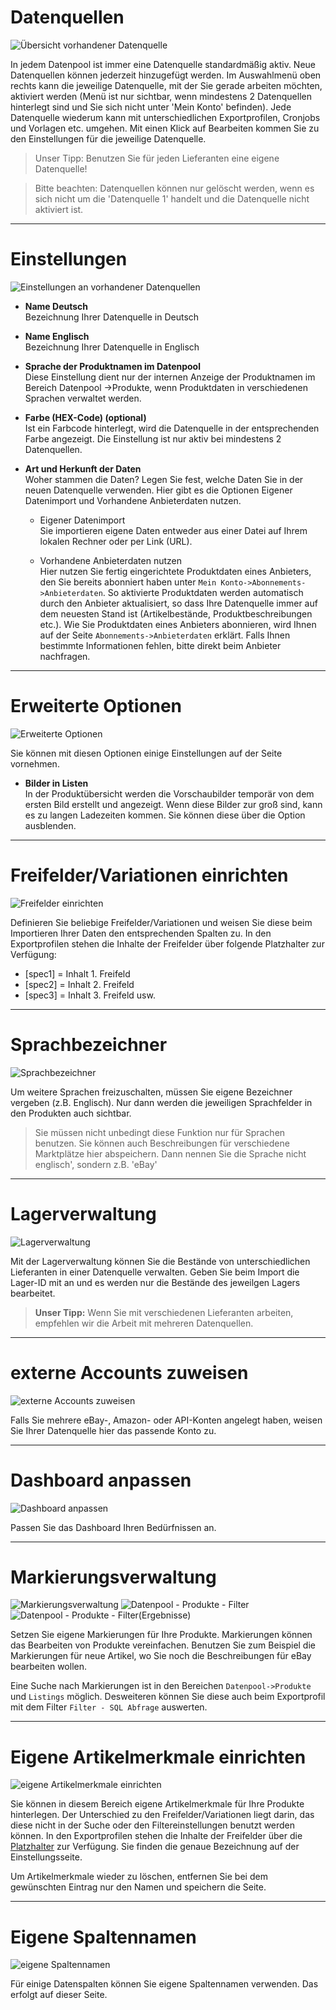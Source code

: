 # Datenquellen

![Übersicht vorhandener Datenquelle](https://data.csv4you.com/media/image/guide/meinkonto/grundeinstellungen/datenquellen/meinkonto-datenquellen-uebersicht.png ':zoom :size=30%')

In jedem Datenpool ist immer eine Datenquelle standardmäßig aktiv. Neue Datenquellen können jederzeit hinzugefügt werden. Im Auswahlmenü oben rechts kann die jeweilige Datenquelle, mit der Sie gerade arbeiten möchten, aktiviert werden (Menü ist nur sichtbar, wenn mindestens 2 Datenquellen hinterlegt sind und Sie sich nicht unter 'Mein Konto' befinden). Jede Datenquelle wiederum kann mit unterschiedlichen Exportprofilen, Cronjobs und Vorlagen etc. umgehen. Mit einen Klick auf Bearbeiten kommen Sie zu den Einstellungen für die jeweilige Datenquelle.

> Unser Tipp: Benutzen Sie für jeden Lieferanten eine eigene Datenquelle!

> Bitte beachten: Datenquellen können nur gelöscht werden, wenn es sich nicht um die 'Datenquelle 1' handelt und die Datenquelle nicht aktiviert ist.


***
# Einstellungen

![Einstellungen an vorhandener Datenquellen](https://data.csv4you.com/media/image/guide/meinkonto/grundeinstellungen/datenquellen/meinkonto-datenquellen-einstellungen.png ':zoom :size=30%')

- **Name Deutsch**<br>
	Bezeichnung Ihrer Datenquelle in Deutsch

- **Name Englisch**<br>
	Bezeichnung Ihrer Datenquelle in Englisch

- **Sprache der Produktnamen im Datenpool**<br>
	Diese Einstellung dient nur der internen Anzeige der Produktnamen im Bereich Datenpool ->Produkte, wenn Produktdaten in verschiedenen Sprachen verwaltet werden.

- **Farbe (HEX-Code) (optional)**<br>
	Ist ein Farbcode hinterlegt, wird die Datenquelle in der entsprechenden Farbe angezeigt. Die Einstellung ist nur aktiv bei mindestens 2 Datenquellen.

- **Art und Herkunft der Daten**<br>
	Woher stammen die Daten? Legen Sie fest, welche Daten Sie in der neuen Datenquelle verwenden. Hier gibt es die Optionen Eigener Datenimport und Vorhandene Anbieterdaten nutzen.

    - Eigener Datenimport<br>
		Sie importieren eigene Daten entweder aus einer Datei auf Ihrem lokalen Rechner oder per Link (URL).

    - Vorhandene Anbieterdaten nutzen<br>
		Hier nutzen Sie fertig eingerichtete Produktdaten eines Anbieters, den Sie bereits abonniert haben unter `Mein Konto->Abonnements->Anbieterdaten`.
		So aktivierte Produktdaten werden automatisch durch den Anbieter aktualisiert, so dass Ihre Datenquelle immer auf dem neuesten Stand ist (Artikelbestände, Produktbeschreibungen etc.).
		Wie Sie Produktdaten eines Anbieters abonnieren, wird Ihnen auf der Seite `Abonnements->Anbieterdaten` erklärt. Falls Ihnen bestimmte Informationen fehlen, bitte direkt beim Anbieter nachfragen.


***
# Erweiterte Optionen

![Erweiterte Optionen](https://data.csv4you.com/media/image/guide/meinkonto/grundeinstellungen/datenquellen/meinkonto-datenquellen-erweiterteoptionen.png ':zoom :size=30%')

Sie können mit diesen Optionen einige Einstellungen auf der Seite vornehmen.

- **Bilder in Listen**<br>
	In der Produktübersicht werden die Vorschaubilder temporär von dem ersten Bild erstellt und angezeigt. Wenn diese Bilder zur groß sind, kann es zu langen Ladezeiten kommen.
	Sie können diese über die Option ausblenden.


***
# Freifelder/Variationen einrichten

![Freifelder einrichten](https://data.csv4you.com/media/image/guide/meinkonto/grundeinstellungen/datenquellen/meinkonto-datenquellen-freifelder.png ':zoom :size=30%')

Definieren Sie beliebige Freifelder/Variationen und weisen Sie diese beim Importieren Ihrer Daten den entsprechenden Spalten zu.
In den Exportprofilen stehen die Inhalte der Freifelder über folgende Platzhalter zur Verfügung:

- [spec1] = Inhalt 1. Freifeld
- [spec2] = Inhalt 2. Freifeld
- [spec3] = Inhalt 3. Freifeld usw.


***
# Sprachbezeichner

![Sprachbezeichner](https://data.csv4you.com/media/image/guide/meinkonto/grundeinstellungen/datenquellen/meinkonto-datenquellen-sprachbezeichner.png ':zoom :size=30%')

Um weitere Sprachen freizuschalten, müssen Sie eigene Bezeichner vergeben (z.B. Englisch). Nur dann werden die jeweiligen Sprachfelder in den Produkten auch sichtbar.
> Sie müssen nicht unbedingt diese Funktion nur für Sprachen benutzen. Sie können auch Beschreibungen für verschiedene Marktplätze hier abspeichern.
Dann nennen Sie die Sprache nicht englisch', sondern z.B. 'eBay'

***
# Lagerverwaltung

![Lagerverwaltung](https://data.csv4you.com/media/image/guide/meinkonto/grundeinstellungen/datenquellen/meinkonto-datenquellen-lagerverwaltung.png ':zoom :size=30%')

Mit der Lagerverwaltung können Sie die Bestände von unterschiedlichen Lieferanten in einer Datenquelle verwalten.
Geben Sie beim Import die Lager-ID mit an und es werden nur die Bestände des jeweilgen Lagers bearbeitet.

> **Unser Tipp:** Wenn Sie mit verschiedenen Lieferanten arbeiten, empfehlen wir die Arbeit mit mehreren Datenquellen.


***
# externe Accounts zuweisen

![externe Accounts zuweisen](https://data.csv4you.com/media/image/guide/meinkonto/grundeinstellungen/datenquellen/meinkonto-datenquellen-externeaccounts.png ':zoom :size=30%')

Falls Sie mehrere eBay-, Amazon- oder API-Konten angelegt haben, weisen Sie Ihrer Datenquelle hier das passende Konto zu.


***
# Dashboard anpassen

![Dashboard anpassen](https://data.csv4you.com/media/image/guide/meinkonto/grundeinstellungen/datenquellen/meinkonto-datenquellen-dashboard.png ':zoom :size=30%')

Passen Sie das Dashboard Ihren Bedürfnissen an.


***
# Markierungsverwaltung

![Markierungsverwaltung](https://data.csv4you.com/media/image/guide/meinkonto/grundeinstellungen/datenquellen/meinkonto-datenquellen-markierungsverwaltung.png ':zoom :size=30%')
![Datenpool - Produkte - Filter](https://data.csv4you.com/media/image/guide/meinkonto/grundeinstellungen/datenquellen/datapool-produkte-filter-markierungsverwaltung.png ':zoom :size=30%')
![Datenpool - Produkte - Filter(Ergebnisse)](https://data.csv4you.com/media/image/guide/meinkonto/grundeinstellungen/datenquellen/datapool-produkte-filter-markierungsverwaltung-treffer.png ':zoom :size=30%')

Setzen Sie eigene Markierungen für Ihre Produkte. Markierungen können das Bearbeiten von Produkte vereinfachen. Benutzen Sie zum Beispiel die Markierungen für neue Artikel, wo Sie noch die Beschreibungen für eBay bearbeiten wollen.

Eine Suche nach Markierungen ist in den Bereichen `Datenpool->Produkte` und `Listings` möglich. Desweiteren können Sie diese auch beim Exportprofil mit dem Filter `Filter - SQL Abfrage` auswerten.


***
# Eigene Artikelmerkmale einrichten

![eigene Artikelmerkmale einrichten](https://data.csv4you.com/media/image/guide/meinkonto/grundeinstellungen/datenquellen/meinkonto-datenquellen-eigenenartikelmerkmale.png ':zoom :size=30%')

Sie können in diesem Bereich eigene Artikelmerkmale für Ihre Produkte hinterlegen. Der Unterschied zu den Freifelder/Variationen liegt darin, das diese nicht in der Suche oder den Filtereinstellungen benutzt werden können.
In den Exportprofilen stehen die Inhalte der Freifelder über die [Platzhalter](general/placeholder?id=eigene-artikelmerkmale) zur Verfügung. Sie finden die genaue Bezeichnung auf der Einstellungsseite.

Um Artikelmerkmale wieder zu löschen, entfernen Sie bei dem gewünschten Eintrag nur den Namen und speichern die Seite.


***
# Eigene Spaltennamen

![eigene Spaltennamen](https://data.csv4you.com/media/image/guide/meinkonto/grundeinstellungen/datenquellen/meinkonto-datenquellen-eigenespaltennamen.png ':zoom :size=30%')

Für einige Datenspalten können Sie eigene Spaltennamen verwenden. Das erfolgt auf dieser Seite.
